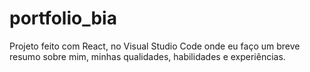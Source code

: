 # portfolio_bia
Projeto feito com React, no Visual Studio Code onde eu faço um breve resumo sobre mim, minhas qualidades, habilidades e experiências.
